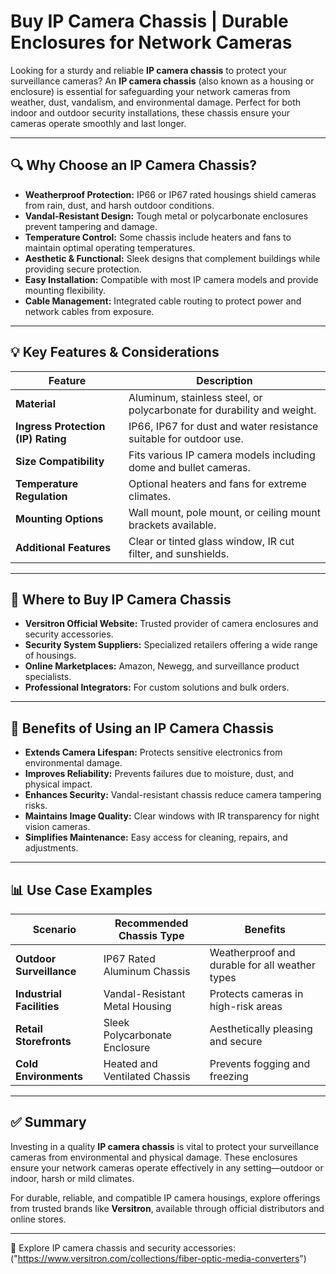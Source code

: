 # Buy IP Camera Chassis | Durable Enclosures for Network Cameras  

Looking for a sturdy and reliable **IP camera chassis** to protect your surveillance cameras? An **IP camera chassis** (also known as a housing or enclosure) is essential for safeguarding your network cameras from weather, dust, vandalism, and environmental damage. Perfect for both indoor and outdoor security installations, these chassis ensure your cameras operate smoothly and last longer.

---

## 🔍 Why Choose an IP Camera Chassis?  

- **Weatherproof Protection:** IP66 or IP67 rated housings shield cameras from rain, dust, and harsh outdoor conditions.  
- **Vandal-Resistant Design:** Tough metal or polycarbonate enclosures prevent tampering and damage.  
- **Temperature Control:** Some chassis include heaters and fans to maintain optimal operating temperatures.  
- **Aesthetic & Functional:** Sleek designs that complement buildings while providing secure protection.  
- **Easy Installation:** Compatible with most IP camera models and provide mounting flexibility.  
- **Cable Management:** Integrated cable routing to protect power and network cables from exposure.  

---

## 💡 Key Features & Considerations  

| Feature                         | Description                                                             |
|---------------------------------|-------------------------------------------------------------------------|
| **Material**                   | Aluminum, stainless steel, or polycarbonate for durability and weight.  |
| **Ingress Protection (IP) Rating** | IP66, IP67 for dust and water resistance suitable for outdoor use.        |
| **Size Compatibility**         | Fits various IP camera models including dome and bullet cameras.         |
| **Temperature Regulation**     | Optional heaters and fans for extreme climates.                          |
| **Mounting Options**           | Wall mount, pole mount, or ceiling mount brackets available.             |
| **Additional Features**        | Clear or tinted glass window, IR cut filter, and sunshields.             |

---

## 🛒 Where to Buy IP Camera Chassis  

- **Versitron Official Website:** Trusted provider of camera enclosures and security accessories.  
- **Security System Suppliers:** Specialized retailers offering a wide range of housings.  
- **Online Marketplaces:** Amazon, Newegg, and surveillance product specialists.  
- **Professional Integrators:** For custom solutions and bulk orders.  

---

## 🔧 Benefits of Using an IP Camera Chassis  

- **Extends Camera Lifespan:** Protects sensitive electronics from environmental damage.  
- **Improves Reliability:** Prevents failures due to moisture, dust, and physical impact.  
- **Enhances Security:** Vandal-resistant chassis reduce camera tampering risks.  
- **Maintains Image Quality:** Clear windows with IR transparency for night vision cameras.  
- **Simplifies Maintenance:** Easy access for cleaning, repairs, and adjustments.  

---

## 📊 Use Case Examples  

| Scenario                   | Recommended Chassis Type            | Benefits                                         |
|----------------------------|-----------------------------------|--------------------------------------------------|
| **Outdoor Surveillance**    | IP67 Rated Aluminum Chassis       | Weatherproof and durable for all weather types   |
| **Industrial Facilities**   | Vandal-Resistant Metal Housing    | Protects cameras in high-risk areas               |
| **Retail Storefronts**      | Sleek Polycarbonate Enclosure     | Aesthetically pleasing and secure                 |
| **Cold Environments**       | Heated and Ventilated Chassis     | Prevents fogging and freezing                      |

---

## ✅ Summary  

Investing in a quality **IP camera chassis** is vital to protect your surveillance cameras from environmental and physical damage. These enclosures ensure your network cameras operate effectively in any setting—outdoor or indoor, harsh or mild climates.  

For durable, reliable, and compatible IP camera housings, explore offerings from trusted brands like **Versitron**, available through official distributors and online stores.  

---

🔗 Explore IP camera chassis and security accessories:  
("https://www.versitron.com/collections/fiber-optic-media-converters")
